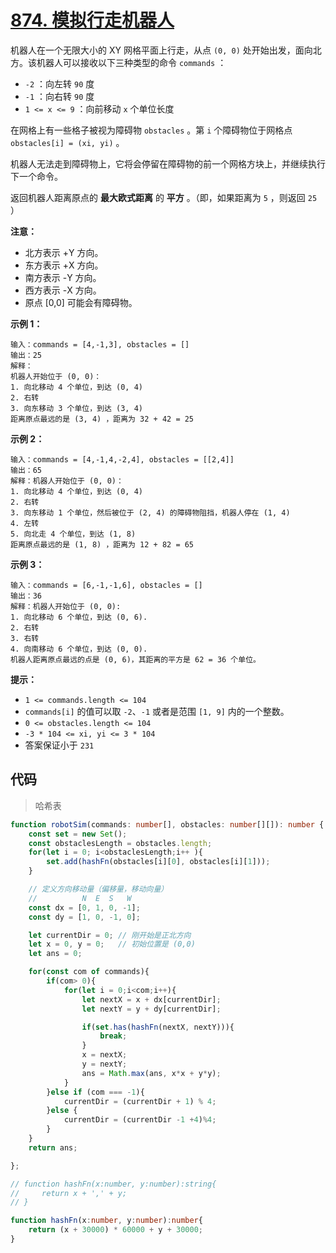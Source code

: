 # [874. 模拟行走机器人](https://leetcode.cn/problems/walking-robot-simulation/)

机器人在一个无限大小的 XY 网格平面上行走，从点 `(0, 0)` 处开始出发，面向北方。该机器人可以接收以下三种类型的命令 `commands` ：

-   `-2` ：向左转 `90` 度
-   `-1` ：向右转 `90` 度
-   `1 <= x <= 9` ：向前移动 `x` 个单位长度

在网格上有一些格子被视为障碍物 `obstacles` 。第 `i` 个障碍物位于网格点  `obstacles[i] = (xi, yi)` 。

机器人无法走到障碍物上，它将会停留在障碍物的前一个网格方块上，并继续执行下一个命令。

返回机器人距离原点的 **最大欧式距离** 的 **平方** 。（即，如果距离为 `5` ，则返回 `25` ）

 

**注意：**

-   北方表示 +Y 方向。
-   东方表示 +X 方向。
-   南方表示 -Y 方向。
-   西方表示 -X 方向。
-   原点 [0,0] 可能会有障碍物。

 

**示例 1：**

```
输入：commands = [4,-1,3], obstacles = []
输出：25
解释：
机器人开始位于 (0, 0)：
1. 向北移动 4 个单位，到达 (0, 4)
2. 右转
3. 向东移动 3 个单位，到达 (3, 4)
距离原点最远的是 (3, 4) ，距离为 32 + 42 = 25
```

**示例 2：**

```
输入：commands = [4,-1,4,-2,4], obstacles = [[2,4]]
输出：65
解释：机器人开始位于 (0, 0)：
1. 向北移动 4 个单位，到达 (0, 4)
2. 右转
3. 向东移动 1 个单位，然后被位于 (2, 4) 的障碍物阻挡，机器人停在 (1, 4)
4. 左转
5. 向北走 4 个单位，到达 (1, 8)
距离原点最远的是 (1, 8) ，距离为 12 + 82 = 65
```

**示例 3：**

```
输入：commands = [6,-1,-1,6], obstacles = []
输出：36
解释：机器人开始位于 (0, 0):
1. 向北移动 6 个单位，到达 (0, 6).
2. 右转
3. 右转
4. 向南移动 6 个单位，到达 (0, 0).
机器人距离原点最远的点是 (0, 6)，其距离的平方是 62 = 36 个单位。
```

**提示：**

-   `1 <= commands.length <= 104`
-   `commands[i]` 的值可以取 `-2`、`-1` 或者是范围 `[1, 9]` 内的一个整数。
-   `0 <= obstacles.length <= 104`
-   `-3 * 104 <= xi, yi <= 3 * 104`
-   答案保证小于 `231`



## 代码

>   哈希表

```ts
function robotSim(commands: number[], obstacles: number[][]): number {
    const set = new Set();
    const obstaclesLength = obstacles.length;
    for(let i = 0; i<obstaclesLength;i++ ){
        set.add(hashFn(obstacles[i][0], obstacles[i][1]));
    }

    // 定义方向移动量（偏移量，移动向量）
    //          N  E  S   W
    const dx = [0, 1, 0, -1];
    const dy = [1, 0, -1, 0];

    let currentDir = 0; // 刚开始是正北方向
    let x = 0, y = 0;   // 初始位置是 (0,0)
    let ans = 0;

    for(const com of commands){
        if(com> 0){
            for(let i = 0;i<com;i++){
                let nextX = x + dx[currentDir];
                let nextY = y + dy[currentDir];

                if(set.has(hashFn(nextX, nextY))){
                    break;
                }
                x = nextX;
                y = nextY;
                ans = Math.max(ans, x*x + y*y);
            }
        }else if (com === -1){
            currentDir = (currentDir + 1) % 4;
        }else {
            currentDir = (currentDir -1 +4)%4;
        }
    }
    return ans;

};

// function hashFn(x:number, y:number):string{
//     return x + ',' + y;
// }

function hashFn(x:number, y:number):number{
    return (x + 30000) * 60000 + y + 30000;
}
```

